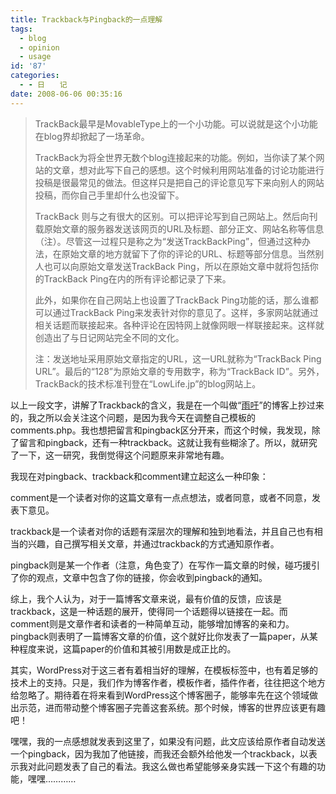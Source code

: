 ```yaml
---
title: Trackback与Pingback的一点理解
tags:
  - blog
  - opinion
  - usage
id: '87'
categories:
  - - 日　　记
date: 2008-06-06 00:35:16
---
```


> TrackBack最早是MovableType上的一个小功能。可以说就是这个小功能在blog界却掀起了一场革命。
> 
> TrackBack为将全世界无数个blog连接起来的功能。例如，当你读了某个网站的文章，想对此写下自己的感想。这个时候利用网站准备的讨论功能进行投稿是很最常见的做法。但这样只是把自己的评论意见写下来向别人的网站投稿，而你自己手里却什么也没留下。
> 
> TrackBack 则与之有很大的区别。可以把评论写到自己网站上。然后向刊载原始文章的服务器发送该网页的URL及标题、部分正文、网站名称等信息（注）。尽管这一过程只是称之为“发送TrackBackPing”，但通过这种办法，在原始文章的地方就留下了你的评论的URL、标题等部分信息。当然别人也可以向原始文章发送TrackBack Ping，所以在原始文章中就将包括你的TrackBack Ping在内的所有评论都记录了下来。
> 
> 此外，如果你在自己网站上也设置了TrackBack Ping功能的话，那么谁都可以通过TrackBack Ping来发表针对你的意见了。这样，多家网站就通过相关话题而联接起来。各种评论在因特网上就像网眼一样联接起来。这样就创造出了与日记网站完全不同的文化。
> 
> 注：发送地址采用原始文章指定的URL，这一URL就称为“TrackBack Ping URL”。最后的“128”为原始文章的专用数字，称为“TrackBack ID”。另外，TrackBack的技术标准刊登在“LowLife.jp”的blog网站上。

以上一段文字，讲解了Trackback的含义，我是在一个叫做“[雨吁](http://yx.takeback.net/8/)”的博客上抄过来的，我之所以会关注这个问题，是因为我今天在调整自己模板的comments.php。我也想把留言和pingback区分开来，而这个时候，我发现，除了留言和pingback，还有一种trackback。这就让我有些糊涂了。所以，就研究了一下，这一研究，我倒觉得这个问题原来非常地有趣。

我现在对pingback、trackback和comment建立起这么一种印象：

comment是一个读者对你的这篇文章有一点点想法，或者同意，或者不同意，发表下意见。

trackback是一个读者对你的话题有深层次的理解和独到地看法，并且自己也有相当的兴趣，自己撰写相关文章，并通过trackback的方式通知原作者。

pingback则是某一个作者（注意，角色变了）在写作一篇文章的时候，碰巧援引了你的观点，文章中包含了你的链接，你会收到pingback的通知。

综上，我个人认为，对于一篇博客文章来说，最有价值的反馈，应该是trackback，这是一种话题的展开，使得同一个话题得以链接在一起。而comment则是文章作者和读者的一种简单互动，能够增加博客的亲和力。pingback则表明了一篇博客文章的价值，这个就好比你发表了一篇paper，从某种程度来说，这篇paper的价值和其被引用数是成正比的。

其实，WordPress对于这三者有着相当好的理解，在模板标签中，也有着足够的技术上的支持。只是，我们作为博客作者，模板作者，插件作者，往往把这个地方给忽略了。期待着在将来看到WordPress这个博客圈子，能够率先在这个领域做出示范，进而带动整个博客圈子完善这套系统。那个时候，博客的世界应该更有趣吧！

嘿嘿，我的一点感想就发表到这里了，如果没有问题，此文应该给原作者自动发送一个pingback，因为我加了他链接，而我还会额外给他发一个trackback，以表示我对此问题发表了自己的看法。我这么做也希望能够亲身实践一下这个有趣的功能，嘿嘿…………
